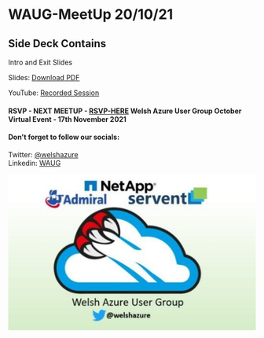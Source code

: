 # WAUG-MeetUp 20/10/21

## Side Deck Contains

Intro and Exit Slides

Slides: [Download PDF](https://github.com/jonnychipz/WAUG-MeetUp/blob/master/2021-Oct-20/WAUG%20-%20Meetup%20Slides%2020-10-21.pdf)</br>

YouTube: [Recorded Session](https://youtu.be/7v_K8KzbSRs)</br>


#### RSVP - NEXT MEETUP - [RSVP-HERE](https://www.meetup.com/MSFT-Stack/events/280684868/) Welsh Azure User Group October Virtual Event - 17th November 2021

#### Don't forget to follow our socials: </br>

Twitter: [@welshazure](http://www.twitter.com/welshazure) </br>
Linkedin: [WAUG](https://www.linkedin.com/groups/13866357/)


![Logo](../logo.PNG)
